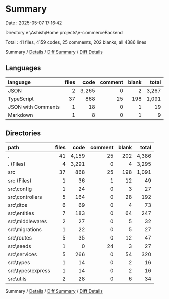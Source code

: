 # Summary

Date : 2025-05-07 17:16:42

Directory e:\\Ashish\\Home projects\\e-commerceBackend

Total : 41 files,  4159 codes, 25 comments, 202 blanks, all 4386 lines

Summary / [Details](details.md) / [Diff Summary](diff.md) / [Diff Details](diff-details.md)

## Languages
| language | files | code | comment | blank | total |
| :--- | ---: | ---: | ---: | ---: | ---: |
| JSON | 2 | 3,265 | 0 | 2 | 3,267 |
| TypeScript | 37 | 868 | 25 | 198 | 1,091 |
| JSON with Comments | 1 | 18 | 0 | 1 | 19 |
| Markdown | 1 | 8 | 0 | 1 | 9 |

## Directories
| path | files | code | comment | blank | total |
| :--- | ---: | ---: | ---: | ---: | ---: |
| . | 41 | 4,159 | 25 | 202 | 4,386 |
| . (Files) | 4 | 3,291 | 0 | 4 | 3,295 |
| src | 37 | 868 | 25 | 198 | 1,091 |
| src (Files) | 1 | 36 | 1 | 12 | 49 |
| src\\config | 1 | 24 | 0 | 3 | 27 |
| src\\controllers | 5 | 164 | 0 | 28 | 192 |
| src\\dtos | 6 | 69 | 0 | 4 | 73 |
| src\\entities | 7 | 183 | 0 | 64 | 247 |
| src\\middlewares | 2 | 27 | 0 | 5 | 32 |
| src\\migrations | 1 | 22 | 0 | 5 | 27 |
| src\\routes | 5 | 35 | 0 | 12 | 47 |
| src\\seeds | 1 | 0 | 24 | 3 | 27 |
| src\\services | 5 | 266 | 0 | 54 | 320 |
| src\\types | 1 | 14 | 0 | 2 | 16 |
| src\\types\\express | 1 | 14 | 0 | 2 | 16 |
| src\\utils | 2 | 28 | 0 | 6 | 34 |

Summary / [Details](details.md) / [Diff Summary](diff.md) / [Diff Details](diff-details.md)